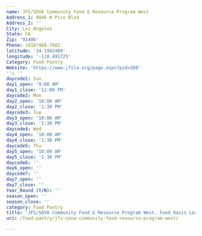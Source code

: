 ```yaml
---
name: JFS/SOVA Community Food & Resource Program West
Address_1: 8846 W Pico Blvd
Address_2: ''
City: Los Angeles
State: CA
Zip: '91406'
Phone: (818)988-7682
latitude: '34.1942489'
longitude: '-118.491725'
Category: Food Pantry
Website: 'https://www.jfsla.org/page.aspx?pid=300'
'': ''
daycode1: Sun
day1_open: '9:00 AM'
day1_close: '12:00 PM'
daycode2: Mon
day2_open: '10:00 AM'
day2_close: '1:30 PM'
daycode3: Tue
day3_open: '10:00 AM'
day3_close: '1:30 PM'
daycode4: Wed
day4_open: '10:00 AM'
day4_close: '1:30 PM'
daycode5: Thu
day5_open: '10:00 AM'
day5_close: '1:30 PM'
daycode6: ''
day6_open: ''
daycode7: ''
day7_open: ''
day7_close: ''
Year_Round (Y/N): ''
season_open: ''
season_close: ''
category: Food Pantry
title: 'JFS/SOVA Community Food & Resource Program West, Food Oasis Los Angeles'
uri: /food-pantry/jfs-sova-community-food-resource-program-west/

---
```

